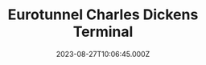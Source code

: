 ---
date: 2023-08-27T10:06:45.000Z
title: Eurotunnel Charles Dickens Terminal
latitude: 50.934690450613175
longitude: 1.8125479837777083
category: checkin
---